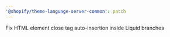 ```yaml
---
'@shopify/theme-language-server-common': patch
---
```


Fix HTML element close tag auto-insertion inside Liquid branches
